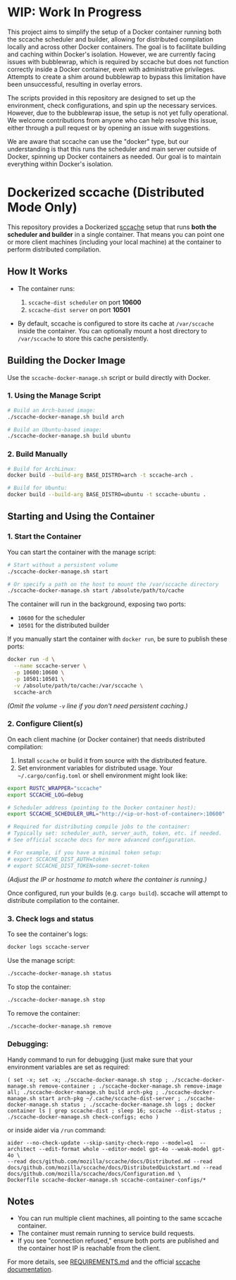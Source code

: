 # WIP: Work In Progress

This project aims to simplify the setup of a Docker container running both the sccache scheduler and builder, allowing for distributed compilation locally and across other Docker containers. The goal is to facilitate building and caching within Docker's isolation. However, we are currently facing issues with bubblewrap, which is required by sccache but does not function correctly inside a Docker container, even with administrative privileges. Attempts to create a shim around bubblewrap to bypass this limitation have been unsuccessful, resulting in overlay errors.

The scripts provided in this repository are designed to set up the environment, check configurations, and spin up the necessary services. However, due to the bubblewrap issue, the setup is not yet fully operational. We welcome contributions from anyone who can help resolve this issue, either through a pull request or by opening an issue with suggestions.

We are aware that sccache can use the "docker" type, but our understanding is that this runs the scheduler and main server outside of Docker, spinning up Docker containers as needed. Our goal is to maintain everything within Docker's isolation.

# Dockerized sccache (Distributed Mode Only)

This repository provides a Dockerized [sccache](https://github.com/mozilla/sccache) setup
that runs **both the scheduler and builder** in a single container. That means you can
point one or more client machines (including your local machine) at the container to
perform distributed compilation.

## How It Works

- The container runs:
  1. `sccache-dist scheduler` on port **10600**
  2. `sccache-dist server` on port **10501**

- By default, sccache is configured to store its cache at `/var/sccache` inside
  the container. You can optionally mount a host directory to `/var/sccache` to
  store this cache persistently.

## Building the Docker Image

Use the `sccache-docker-manage.sh` script or build directly with Docker.

### 1. Using the Manage Script

```bash
# Build an Arch-based image:
./sccache-docker-manage.sh build arch

# Build an Ubuntu-based image:
./sccache-docker-manage.sh build ubuntu
```

### 2. Build Manually

```bash
# Build for ArchLinux:
docker build --build-arg BASE_DISTRO=arch -t sccache-arch .

# Build for Ubuntu:
docker build --build-arg BASE_DISTRO=ubuntu -t sccache-ubuntu .
```

## Starting and Using the Container

### 1. Start the Container

You can start the container with the manage script:

```bash
# Start without a persistent volume
./sccache-docker-manage.sh start

# Or specify a path on the host to mount the /var/sccache directory
./sccache-docker-manage.sh start /absolute/path/to/cache
```

The container will run in the background, exposing two ports:
- `10600` for the scheduler
- `10501` for the distributed builder

If you manually start the container with `docker run`, be sure to publish these ports:

```bash
docker run -d \
  --name sccache-server \
  -p 10600:10600 \
  -p 10501:10501 \
  -v /absolute/path/to/cache:/var/sccache \
  sccache-arch
```

*(Omit the volume `-v` line if you don't need persistent caching.)*

### 2. Configure Client(s)

On each client machine (or Docker container) that needs distributed compilation:

1. Install `sccache` or build it from source with the distributed feature.
2. Set environment variables for distributed usage. Your `~/.cargo/config.toml` or
   shell environment might look like:

```bash
export RUSTC_WRAPPER="sccache"
export SCCACHE_LOG=debug

# Scheduler address (pointing to the Docker container host):
export SCCACHE_SCHEDULER_URL="http://<ip-or-host-of-container>:10600"

# Required for distributing compile jobs to the container:
# Typically set: scheduler_auth, server_auth, token, etc. if needed.
# See official sccache docs for more advanced configuration.

# For example, if you have a minimal token setup:
# export SCCACHE_DIST_AUTH=token
# export SCCACHE_DIST_TOKEN=some-secret-token
```

*(Adjust the IP or hostname to match where the container is running.)*

Once configured, run your builds (e.g. `cargo build`). sccache will attempt to distribute
compilation to the container.

### 3. Check logs and status

To see the container's logs:
```bash
docker logs sccache-server
```

Use the manage script:
```bash
./sccache-docker-manage.sh status
```

To stop the container:
```bash
./sccache-docker-manage.sh stop
```

To remove the container:
```bash
./sccache-docker-manage.sh remove
```

### Debugging:

Handy command to run for debugging (just make sure that your environment variables are set as required:

```
( set -x; set -x; ./sccache-docker-manage.sh stop ; ./sccache-docker-manage.sh remove-container ; ./sccache-docker-manage.sh remove-image all; ./sccache-docker-manage.sh build arch-pkg ; ./sccache-docker-manage.sh start arch-pkg ~/.cache/sccache-dist-server ; ./sccache-docker-manage.sh status ; ./sccache-docker-manage.sh logs ; docker container ls | grep sccache-dist ; sleep 16; sccache --dist-status ; ./sccache-docker-manage.sh check-configs; echo )
```

or inside aider via `/run` command:

```
aider --no-check-update --skip-sanity-check-repo --model=o1  --architect --edit-format whole --editor-model gpt-4o --weak-model gpt-4o \
--read docs/github.com/mozilla/sccache/docs/Distributed.md --read docs/github.com/mozilla/sccache/docs/DistributedQuickstart.md --read docs/github.com/mozilla/sccache/docs/Configuration.md \
Dockerfile sccache-docker-manage.sh sccache-container-configs/*
```

## Notes

- You can run multiple client machines, all pointing to the same sccache container.
- The container must remain running to service build requests.
- If you see "connection refused," ensure both ports are published and the container
  host IP is reachable from the client.

For more details, see [REQUIREMENTS.md](REQUIREMENTS.md) and the official
[sccache documentation](https://github.com/mozilla/sccache).
